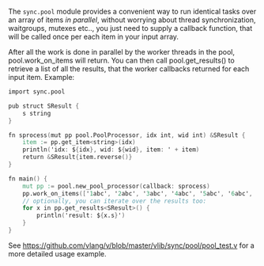
The `sync.pool` module provides a convenient way to run identical tasks over
an array of items *in parallel*, without worrying about thread synchronization,
waitgroups, mutexes etc.., you just need to supply a callback function, that
will be called once per each item in your input array.

After all the work is done in parallel by the worker threads in the pool,
pool.work_on_items will return. You can then call pool.get_results<Result>()
to retrieve a list of all the results, that the worker callbacks returned
for each input item. Example:

```v
import sync.pool

pub struct SResult {
	s string
}

fn sprocess(mut pp pool.PoolProcessor, idx int, wid int) &SResult {
	item := pp.get_item<string>(idx)
	println('idx: ${idx}, wid: ${wid}, item: ' + item)
	return &SResult{item.reverse()}
}

fn main() {
	mut pp := pool.new_pool_processor(callback: sprocess)
	pp.work_on_items(['1abc', '2abc', '3abc', '4abc', '5abc', '6abc', '7abc'])
	// optionally, you can iterate over the results too:
	for x in pp.get_results<SResult>() {
		println('result: ${x.s}')
	}
}
```

See https://github.com/vlang/v/blob/master/vlib/sync/pool/pool_test.v for a
more detailed usage example.
